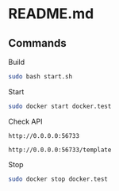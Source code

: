 # README.md

## Commands

Build
```bash
sudo bash start.sh
```

Start
```bash
sudo docker start docker.test
```

Check API
```webbrower
http://0.0.0.0:56733
```

```webbrower
http://0.0.0.0:56733/template
```

Stop
```bash
sudo docker stop docker.test 
```
